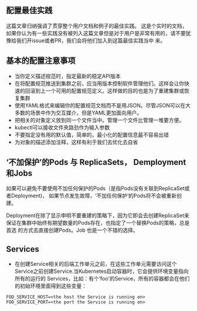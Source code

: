 ## 配置最佳实践
这篇文章归纳强调了贯穿整个用户文档和例子的最佳实践。
这是个实时的文档，如果你认为有一些实践没有被列入这篇文章但是对于用户是非常有用的，请不要犹豫给我们开issue或者PR，我们会将他们加入到这篇最佳实践当中
来。

## 基本的配置注意事项
* 当你定义描述规范时，指定最新的稳定API版本
* 在将配置规范推送到集群之前，应当用版本控制软件管理他们。这样会让你快速的回滚到上一个可用的配置规范定义。这样做的目的也是为了重建集群或恢复集群
* 使用YAML格式来编辑你的配置规范文档而不是用JSON。尽管JSON可以在大多数的场景中作为交互媒介，但是YAML更加面向用户。
* 把相关的对象定义放到同一个文件当中。管理一个文件比管理一堆要方便。 
* kubectl可以接收文件夹路劲作为输入参数
* 不要指定没有用的默认值，简单的，最小化的配置信息最不容易出错
* 为对象的描述添加注释，这样有利于我们去优化去自省

## ‘不加保护’的Pods 与 ReplicaSets， Demployment 和Jobs
如果可以避免不要使用不加任何保护的Pods（是指Pods没有关联到ReplicaSet或者Deployment)， 如果节点发生故障，‘不加任何保护’的Pods将不会被重新创建。

Deployment在除了显示申明不要重建的策略下，因为它即会去创建ReplicaSet来保证在集群中始终有期望数量的Pods存在，也指定了一个替换Pods的策略，总是首选
的方式去直接创建Pods。Job 也是一个不错的选择。

## Services
* 在创建Service相关的后端工作单元之前，在这些工作单元需要访问这个Service之前创建Service.当Kubernetes启动容器时，它会提供环境变量指向所有的运行的
Services，比如：有个‘foo'的Service，所有的容器都会在他们的初始环境里面得到这些变量：
```
FOO_SERVICE_HOST=<the host the Service is running on>
FOO_SERVICE_PORT=<the port the Service is running on>
```


















